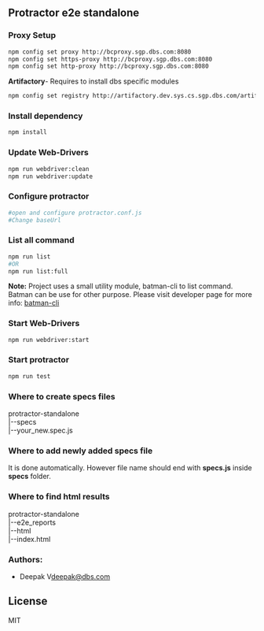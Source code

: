 ## Protractor e2e standalone

### Proxy Setup
```bash
npm config set proxy http://bcproxy.sgp.dbs.com:8080
npm config set https-proxy http://bcproxy.sgp.dbs.com:8080
npm config set http-proxy http://bcproxy.sgp.dbs.com:8080
```
**Artifactory**- Requires to install dbs specific modules
```bash
npm config set registry http://artifactory.dev.sys.cs.sgp.dbs.com/artifactory/api/npm/dbs-npm
```
### Install dependency
```bash
npm install
```
### Update Web-Drivers
```bash
npm run webdriver:clean
npm run webdriver:update
```
### Configure protractor
```bash
#open and configure protractor.conf.js
#Change baseUrl 
```
### List all command
```bash
npm run list
#OR
npm run list:full
```
**Note:** Project uses a small utility module, batman-cli to list command. Batman can be use for other purpose. Please visit developer page for more info: [batman-cli](https://github.com/deepakshrma/batman-cli)
### Start Web-Drivers
```bash
npm run webdriver:start
```
### Start protractor
```bash
npm run test
```
### Where to create specs files
protractor-standalone\
<space><space><space>|--specs\
<space><space><space><space><space><space>|--your_new.spec.js

### Where to add newly added specs file
It is done automatically. However file name should end with **specs.js** inside **specs** folder.

### Where to find html results
protractor-standalone\
<space><space><space>|--e2e_reports\
<space><space><space><space><space><space>|--html\
<space><space><space><space><space><space><space><space><space>|--index.html

### Authors:
* Deepak V<deepak@dbs.com>

## License
MIT 

